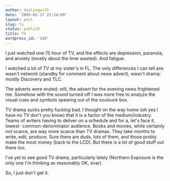 ```yaml
---
author: dealingwith
date: '2005-01-17 22:24:00'
layout: post
slug: tv
status: publish
title: TV
wordpress_id: '149'
---
```


I just watched one (1) hour of TV, and the effects are depression, paranoia,
and anxiety (mostly about the time wasted). And fatigue.

I watched a lot of TV at my sister's in FL. The only differences I can tell
are: wasn't network (standby for comment about news advert), wasn't drama;
mostly Discovery and TLC.

The adverts were muted; still, the advert for the evening news frightened me.
Somehow with the sound turned off I was more free to analyze the visual cues
and symbols spewing out of the soulsuck box.

TV drama sucks pretty fucking bad. I thought on the way home (oh yes I have no
TV don't you know) that it is a factor of the medium/industry. Teams of
writers having to deliver on a schedule and for a, let's face it, lowest-
common-denominator audience. Books and movies, while certainly not scarce, are
way more scarce than TV dramas. They take months to write, edit, produce. Sure
there are duds, lots of them, and those probly make the most money (back to
the LCD). But there is a lot of good stuff out there too.

I've yet to see good TV drama, particularly lately (Northern Exposure is the
only one I'm thinking as reasonably OK, evar).

So, I just don't get it.

